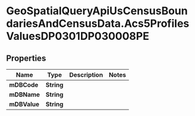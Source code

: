 # GeoSpatialQueryApiUsCensusBoundariesAndCensusData.Acs5ProfilesValuesDP0301DP030008PE

## Properties

Name | Type | Description | Notes
------------ | ------------- | ------------- | -------------
**mDBCode** | **String** |  | 
**mDBName** | **String** |  | 
**mDBValue** | **String** |  | 


